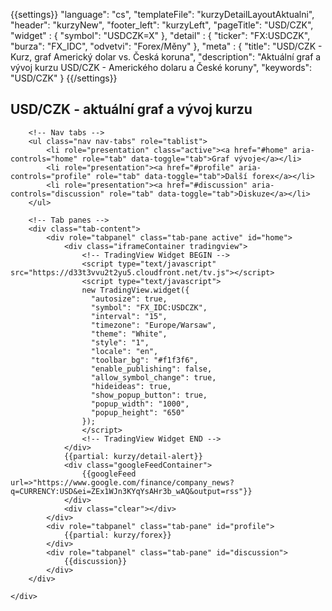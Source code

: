 {{settings}}
"language": "cs",
"templateFile": "kurzyDetailLayoutAktualni",
"header": "kurzyNew",
"footer_left": "kurzyLeft",
"pageTitle": "USD/CZK",
"widget" : {
    "symbol": "USDCZK=X"
},
"detail" : {
    "ticker": "FX:USDCZK",
    "burza": "FX_IDC",
    "odvetvi": "Forex/Měny"
},
"meta" : {
    "title": "USD/CZK - Kurz, graf Americký dolar vs. Česká koruna",
    "description": "Aktuální graf a vývoj kurzu USD/CZK - Amerického dolaru a České koruny",
    "keywords": "USD/CZK"
}
{{/settings}}

<h2>USD/CZK - aktuální graf a vývoj kurzu</h2>
        
<div id="mainBox">
    <div>

        <!-- Nav tabs -->
        <ul class="nav nav-tabs" role="tablist">
            <li role="presentation" class="active"><a href="#home" aria-controls="home" role="tab" data-toggle="tab">Graf vývoje</a></li>
            <li role="presentation"><a href="#profile" aria-controls="profile" role="tab" data-toggle="tab">Další forex</a></li>            
            <li role="presentation"><a href="#discussion" aria-controls="discussion" role="tab" data-toggle="tab">Diskuze</a></li>            
        </ul>

        <!-- Tab panes -->
        <div class="tab-content">
            <div role="tabpanel" class="tab-pane active" id="home">
                <div class="iframeContainer tradingview">                                
                    <!-- TradingView Widget BEGIN -->
                    <script type="text/javascript" src="https://d33t3vvu2t2yu5.cloudfront.net/tv.js"></script>
                    <script type="text/javascript">
                    new TradingView.widget({
                      "autosize": true,
                      "symbol": "FX_IDC:USDCZK",
                      "interval": "15",
                      "timezone": "Europe/Warsaw",
                      "theme": "White",
                      "style": "1",
                      "locale": "en",
                      "toolbar_bg": "#f1f3f6",
                      "enable_publishing": false,
                      "allow_symbol_change": true,
                      "hideideas": true,
                      "show_popup_button": true,
                      "popup_width": "1000",
                      "popup_height": "650"
                    });
                    </script>
                    <!-- TradingView Widget END -->                    
                </div>
                {{partial: kurzy/detail-alert}}
                <div class="googleFeedContainer">
                    {{googleFeed url=>"https://www.google.com/finance/company_news?q=CURRENCY:USD&ei=ZEx1WJn3KYqYsAHr3b_wAQ&output=rss"}}                    
                </div>
                <div class="clear"></div>
            </div>
            <div role="tabpanel" class="tab-pane" id="profile">
                {{partial: kurzy/forex}}
            </div>
            <div role="tabpanel" class="tab-pane" id="discussion">
                {{discussion}}
            </div>
        </div>

    </div>
</div>